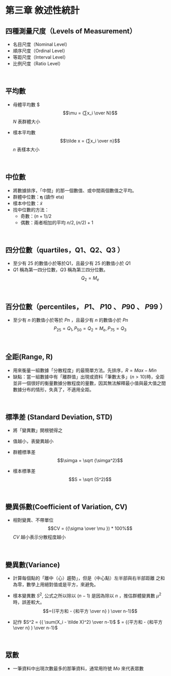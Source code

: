 # 第三章 敘述性統計

## 四種測量尺度（Levels of Measurement）
 * 名目尺度（Nominal Level）
 * 順序尺度（Ordinal Level）
 * 等距尺度（Interval Level）
 * 比例尺度（Ratio Level）

<br>

## 平均數
* 母體平均數
$$$\mu = {∑x_i \over N}$$
$N$ 表群體大小

* 樣本平均數
$$\tilde x = {∑x_i \over n}$$
$n$ 表樣本大小

<br>

## 中位數
* 將數據排序，「中間」的那一個數值、或中間兩個數值之平均。
* 群體中位數：𝛈 (讀作 eta)
* 樣本中位數：$\tilde x$
* 找中位數的方法：
	* 奇數：${(n+1) / 2}$
	* 偶數：兩者相加的平均 $n/2, (n/2)+1$
<br>

## 四分位數（quartiles，Q1、Q2、Q3 ）
* 至少有 $25%$ 的數值小於等於Q1，且最少有 $25%$ 的數值小於 $Q1$
* $Q1$ 稱為第一四分位數，$Q3$ 稱為第三四分位數。
$$Q_2 = M_e$$

<br>

## 百分位數（percentiles， $P1$、 $P10$ 、 $P90$ 、 $P99$ ）
* 至少有 $n%$ 的數值小於等於 $Pn$ ，且最少有 $n%$ 的數值小於 $Pn$
$$P_25 = Q_1 , P_50  = Q_2  = M_e , P_75 = Q_3$$

<br>

## 全距(Range, R)
* 用來衡量一組數據「分散程度」的最簡單方法。先排序，$R = Max - Min$
* 缺點：當一組數據中有「離群值」出現或資料「筆數太多」$(n > 10)$時，全距並非一個很好的衡量數據分散程度的量數，因其無法解釋最小值與最大值之間數據分布的情形，失真了，不適用全距。

<br>

## 標準差 (Standard Deviation, STD)
* 將「變異數」開根號得之
* 值越小，表變異越小
* 群體標準差
$$\simga = \sqrt {\simga^2}$$

* 樣本標準差
$$S = \sqrt {S^2}$$

<br>

## 變異係數(Coefficient of Variation, CV)
* 相對變異、不帶單位
$$CV = ({\sigma \over \mu }) * 100%$$
$CV$ 越小表示分散程度越小

<br>

##  變異數(Variance)
* 計算每個點的「離中（心）趨勢」，但是（中心點）左半部與右半部距離 之和為零，數學上用絕對值或是平方，來避免。
* 樣本變異數 $S^2$, 公式之所以除以 $(n-1)$ 是因為除以 $n$ ，推估群體變異數 $\mu^2$ 時，誤差較大。
$$={(平方和 - {和平方 \over n} ) \over n-1}$$

* 記作 $S^2 = {{ \sum(X_i - \tilde X)^2} \over n-1}$ $ = {(平方和 - {和平方 \over n} ) \over n-1}$

<br>

## 眾數
* 一筆資料中出現次數最多的那筆資料，通常用符號 $Mo$ 來代表眾數
